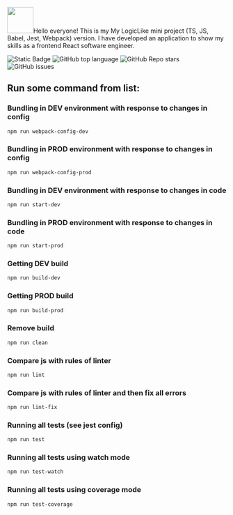 <img src="https://github.com/Idzanamix/MirrorReddit/assets/161015715/bc804b37-484c-4921-9faa-05acc33a4178" width="60" />Hello everyone! This is my My LogicLike mini project (TS, JS, Babel, Jest, Webpack) version. 
I have developed an application to show my skills as a frontend React software engineer.

![Static Badge](https://img.shields.io/badge/Idzanamix-logiclike-logiclike)
![GitHub top language](https://img.shields.io/github/languages/top/Idzanamix/logiclike)
![GitHub Repo stars](https://img.shields.io/github/stars/Idzanamix/logiclike)
![GitHub issues](https://img.shields.io/github/issues/Idzanamix/logiclike)

## Run some command from list:

### Bundling in DEV environment with response to changes in config

```bash
npm run webpack-config-dev
```

### Bundling in PROD environment with response to changes in config

```bash
npm run webpack-config-prod
```

### Bundling in DEV environment with response to changes in code

```bash
npm run start-dev
```

### Bundling in PROD environment with response to changes in code

```bash
npm run start-prod
```

### Getting DEV build

```bash
npm run build-dev
```

### Getting PROD build

```bash
npm run build-prod
```

### Remove build

```bash
npm run clean
```

### Compare js with rules of linter

```bash
npm run lint
```

### Compare js with rules of linter and then fix all errors

```bash
npm run lint-fix
```

### Running all tests (see jest config)

```bash
npm run test
```

### Running all tests using watch mode

```bash
npm run test-watch
```

### Running all tests using coverage mode

```bash
npm run test-coverage
```

